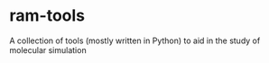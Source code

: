 # ram-tools
A collection of tools (mostly written in Python) to aid in the study
of molecular simulation
